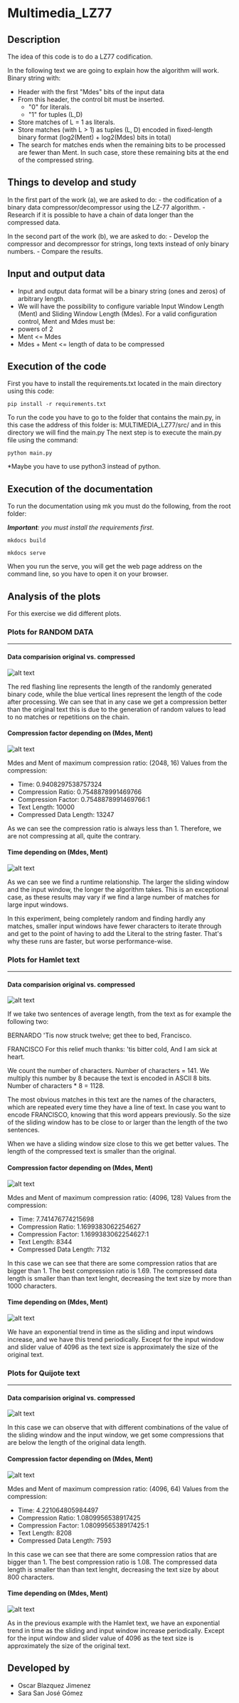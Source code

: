 # Multimedia_LZ77
## Description
The idea of this code is to do a LZ77 codification. 

In the following text we are going to explain how the algorithm will work. Binary string with:
- Header with the first "Mdes" bits of the input data
- From this header, the control bit must be inserted.
    - "0" for literals.
    - "1" for tuples (L,D)
- Store matches of L = 1 as literals.
- Store matches (with L > 1) as tuples (L, D) encoded in fixed-length binary format (log2(Ment) + log2(Mdes) bits in total)
- The search for matches ends when the remaining bits to be processed are fewer than Ment. In such case, store these remaining bits at the end of the compressed string.

## Things to develop and study
In the first part of the work (a), we are asked to do:
    - the codification of a binary data compressor/decompressor using the LZ-77 algorithm.
    - Research if it is possible to have a chain of data longer than the compressed data.

In the second part of the work (b), we are asked to do:
    - Develop the compressor and decompressor for strings, long texts instead of only binary numbers.
    - Compare the results. 

## Input and output data
- Input and output data format will be a binary string (ones and zeros) of arbitrary length.
- We will have the possibility to configure variable Input Window Length (Ment) and Sliding Window Length (Mdes).
For a valid configuration control, Ment and Mdes must be:
- powers of 2
- Ment <= Mdes
- Mdes + Ment <= length of data to be compressed

## Execution of the code
First you have to install the requirements.txt located in the main directory using this code: 

> 
    pip install -r requirements.txt

To run the code you have to go to the folder that contains the main.py, in this case the address of this folder is: MULTIMEDIA_LZ77/src/ and in this directory we will find the main.py
The next step is to execute the main.py file using the command:

> 
    python main.py

*Maybe you have to use python3 instead of python. 

## Execution of the documentation
To run the documentation using mk you must do the following, from the root folder:

***Important**: you must install the requirements first*.

> 
    mkdocs build
    

> 
    mkdocs serve

When you run the serve, you will get the web page address on the command line, so you have to open it on your browser. 

## Analysis of the plots
For this exercise we did different plots. 


### Plots for RANDOM DATA
--- 
#### Data comparision original vs. compressed
![alt text](<../media/raw/Data comparision original vs. compressed - RANDOM DATA.png>)

The red flashing line represents the length of the randomly generated binary code, while the blue vertical lines represent the length of the code after processing. We can see that in any case we get a compression better than the original text this is due to the generation of random values to lead to no matches or repetitions on the chain. 

#### Compression factor depending on (Mdes, Ment)
![alt text](<../media/raw/Compression factor depending on (Mdes, Ment) - RANDOM DATA.png>)

Mdes and Ment of maximum compression ratio: (2048, 16)
Values from the compression:
 - Time:  0.9408297538757324 
 - Compression Ratio:  0.7548878991469766 
 - Compression Factor:  0.7548878991469766:1 
 - Text Length:  10000 
 - Compressed Data Length:  13247


As we can see the compression ratio is always less than 1. Therefore, we are not compressing at all, quite the contrary.

#### Time depending on (Mdes, Ment)
![alt text](<../media/raw/Time depending on (Mdes, Ment) - RANDOM DATA.png>)


As we can see we find a runtime relationship. The larger the sliding window and the input window, the longer the algorithm takes. This is an exceptional case, as these results may vary if we find a large number of matches for large input windows.

In this experiment, being completely random and finding hardly any matches, smaller input windows have fewer characters to iterate through and get to the point of having to add the Literal to the string faster. That's why these runs are faster, but worse performance-wise.

### Plots for Hamlet text
--- 
#### Data comparision original vs. compressed
![alt text](<../media/raw/Data comparision original vs. compressed - HAMLET.png>)

If we take two sentences of average length, from the text as for example the following two:

BERNARDO 'Tis now struck twelve; get thee to bed, Francisco.

FRANCISCO For this relief much thanks: 'tis bitter cold, And I am sick at heart.

We count the number of characters. Number of characters = 141. 
We multiply this number by 8 because the text is encoded in ASCII 8 bits. Number of characters * 8 = 1128.

The most obvious matches in this text are the names of the characters, which are repeated every time they have a line of text.
In case you want to encode FRANCISCO, knowing that this word appears previously. So the size of the sliding window has to be close to or larger than the length of the two sentences. 

When we have a sliding window size close to this we get better values. The length of the compressed text is smaller than the original. 


#### Compression factor depending on (Mdes, Ment)
![alt text](<../media/raw/Compression factor depending on (Mdes, Ment) - HAMLET.png>)

Mdes and Ment of maximum compression ratio: (4096, 128)
Values from the compression:
 - Time:  7.741476774215698 
 - Compression Ratio:  1.1699383062254627 
 - Compression Factor:  1.1699383062254627:1 
 - Text Length:  8344 
 - Compressed Data Length:  7132

In this case we can see that there are some compression ratios that are bigger than 1. The best compression ratio is 1.69. The compressed data length is smaller than than text lenght, decreasing the text size by more than 1000 characters. 

#### Time depending on (Mdes, Ment)
![alt text](<../media/raw/Time depending on (Mdes, Ment) - HAMLET.png>)

We have an exponential trend in time as the sliding and input windows increase, and we have this trend periodically. Except for the input window and slider value of 4096 as the text size is approximately the size of the original text.

### Plots for Quijote text
--- 
#### Data comparision original vs. compressed
![alt text](<../media/raw/Data comparision original vs. compressed - QUIJOTE.png>)

In this case we can observe that with different combinations of the value of the sliding window and the input window, we get some compressions that are below the length of the original data length.

#### Compression factor depending on (Mdes, Ment)
![alt text](<../media/raw/Compression factor depending on (Mdes, Ment) - QUIJOTE.png>)

Mdes and Ment of maximum compression ratio: (4096, 64)
Values from the compression:
 - Time:  4.221064805984497 
 - Compression Ratio:  1.0809956538917425 
 - Compression Factor:  1.0809956538917425:1 
 - Text Length:  8208 
 - Compressed Data Length:  7593

In this case we can see that there are some compression ratios that are bigger than 1. The best compression ratio is 1.08. The compressed data length is smaller than than text lenght, decreasing the text size by about 800 characters. 


#### Time depending on (Mdes, Ment)
![alt text](<../media/raw/Time depending on (Mdes, Ment) - QUIJOTE.png>)

As in the previous example with the Hamlet text, we have an exponential trend in time as the sliding and input window increase periodically. Except for the input window and slider value of 4096 as the text size is approximately the size of the original text.


## Developed by 
- Oscar Blazquez Jimenez
- Sara San José Gómez

